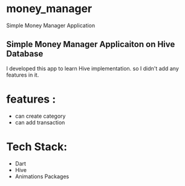# money_manager

Simple Money Manager Application

## Simple Money Manager Applicaiton on Hive Database

I developed this app to learn Hive implementation.
so I didn't add any features in it. 

# features :
   - can create category
   - can add transaction

# Tech Stack:
- Dart 
- Hive
- Animations Packages